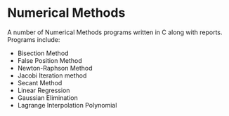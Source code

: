 # Numerical Methods
A number of Numerical Methods programs written in C along with reports.
Programs include: 

* Bisection Method
* False Position Method
* Newton-Raphson Method
* Jacobi Iteration method
* Secant Method 
* Linear Regression
* Gaussian Elimination
* Lagrange Interpolation Polynomial
